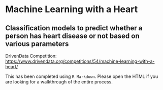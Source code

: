 # Machine Learning with a Heart
## Classification models to predict whether a person has heart disease or not based on various parameters

DrivenData Competition: https://www.drivendata.org/competitions/54/machine-learning-with-a-heart/

This has been completed using `R Markdown`. Please open the HTML if you are looking for a walkthrough of the entire process.
